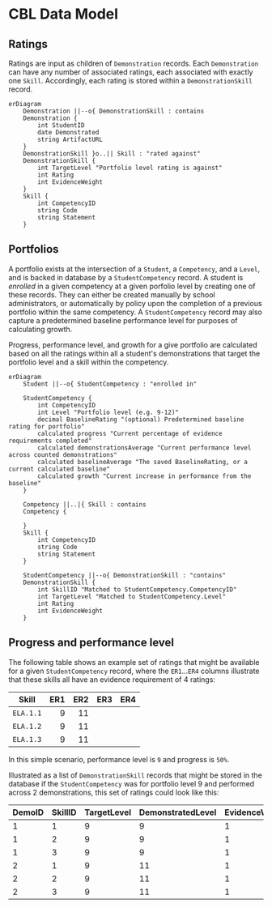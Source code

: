 # CBL Data Model

## Ratings

Ratings are input as children of `Demonstration` records. Each `Demonstration` can have any number of associated ratings, each associated with exactly one `Skill`. Accordingly, each rating is stored within a `DemonstrationSkill` record.

```mermaid
erDiagram
    Demonstration ||--o{ DemonstrationSkill : contains
    Demonstration {
        int StudentID
        date Demonstrated
        string ArtifactURL
    }
    DemonstrationSkill }o..|| Skill : "rated against"
    DemonstrationSkill {
        int TargetLevel "Portfolio level rating is against"
        int Rating
        int EvidenceWeight
    }
    Skill {
        int CompetencyID
        string Code
        string Statement
    }
```

## Portfolios

A portfolio exists at the intersection of a `Student`, a `Competency`, and a `Level`, and is backed in database by a `StudentCompetency` record. A student is *enrolled* in a given competency at a given porfolio level by creating one of these records. They can either be created manually by school administrators, or automatically by policy upon the completion of a previous portfolio within the same competency. A `StudentCompetency` record may also capture a predetermined baseline performance level for purposes of calculating growth.

Progress, performance level, and growth for a give portfolio are calculated based on all the ratings within all a student's demonstrations that target the portfolio level and a skill within the competency.

```mermaid
erDiagram
    Student ||--o{ StudentCompetency : "enrolled in"

    StudentCompetency {
        int CompetencyID
        int Level "Portfolio level (e.g. 9-12)"
        decimal BaselineRating "(optional) Predetermined baseline rating for portfolio"
        calculated progress "Current percentage of evidence requirements completed"
        calculated demonstrationsAverage "Current performance level across counted demonstrations"
        calculated baselineAverage "The saved BaselineRating, or a current calculated baseline"
        calculated growth "Current increase in performance from the baseline"
    }

    Competency ||..|{ Skill : contains
    Competency {

    }
    Skill {
        int CompetencyID
        string Code
        string Statement
    }

    StudentCompetency ||--o{ DemonstrationSkill : "contains"
    DemonstrationSkill {
        int SkillID "Matched to StudentCompetency.CompetencyID"
        int TargetLevel "Matched to StudentCompetency.Level"
        int Rating
        int EvidenceWeight
    }
```

## Progress and performance level

The following table shows an example set of ratings that might be available for a given `StudentCompetency` record, where the `ER1`...`ER4` columns illustrate that these skills all have an evidence requirement of 4 ratings:

| Skill     | ER1 | ER2 | ER3 | ER4 |
| --------- | ---:| ---:| ---:| ---:|
| `ELA.1.1` |   9 |  11 |     |     |
| `ELA.1.2` |   9 |  11 |     |     |
| `ELA.1.3` |   9 |  11 |     |     |

In this simple scenario, performance level is `9` and progress is `50%`.

Illustrated as a list of `DemonstrationSkill` records that might be stored in the database if the `StudentCompetency` was for portfolio level 9 and performed across 2 demonstrations, this set of ratings could look like this:

| DemoID | SkillID | TargetLevel | DemonstratedLevel | EvidenceWeight |
| -------| ------- | ----------- | ----------------- | -------------- |
| 1      | 1       | 9           | 9                 | 1              |
| 1      | 2       | 9           | 9                 | 1              |
| 1      | 3       | 9           | 9                 | 1              |
| 2      | 1       | 9           | 11                | 1              |
| 2      | 2       | 9           | 11                | 1              |
| 2      | 3       | 9           | 11                | 1              |
